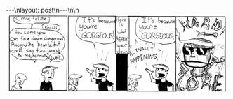 ---\nlayout: post\n---\n\n![strip](/images/posts/34.png "This comic is fiction, do not attempt in real life.")
